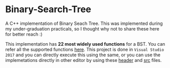 # Binary-Search-Tree
A C++ implementation of Binary Seach Tree. This was implemented during my under-graduation practicals, so I thought why not to share these here for better reach :)


This implementation has **22 most widely used functions** for a BST. You can refer all the supported functions [here](https://github.com/greatsharma/Binary-Search-Tree/blob/master/BST/header/menu.h). This project is done in `Visual Studio 2017` and you can directly execute this using the same, or you can use the implemetations directly in other editor by using these [header](https://github.com/greatsharma/Binary-Search-Tree/tree/master/BST/header) and [src](https://github.com/greatsharma/Binary-Search-Tree/tree/master/BST/src) files.
